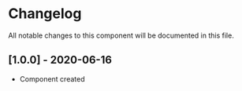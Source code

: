 # Changelog
All notable changes to this component will be documented in this file.

## [1.0.0] - 2020-06-16
- Component created
